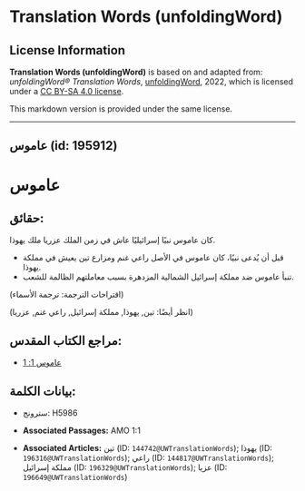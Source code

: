 # Translation Words (unfoldingWord)

## License Information

**Translation Words (unfoldingWord)** is based on and adapted from: _unfoldingWord® Translation Words_, [unfoldingWord](https://unfoldingword.org/utw), 2022, which is licensed under a [CC BY-SA 4.0 license](https://creativecommons.org/licenses/by-sa/4.0/legalcode.en).

This markdown version is provided under the same license.



--------------------------------

## عاموس (id: 195912)

عاموس
=====

حقائق:
------

كان عاموس نبيًا إسرائيليًا عاش في زمن الملك عزريا ملك يهوذا.

* قبل أن يُدعى نبيًا، كان عاموس في الأصل راعي غنم ومزارع تين يعيش في مملكة يهوذا.
* تنبأ عاموس ضد مملكة إسرائيل الشمالية المزدهرة بسبب معاملتهم الظالمة للشعب.

(اقتراحات الترجمة: ترجمة الأسماء)

(انظر أيضًا: تين, يهوذا, مملكة إسرائيل, راعي غنم, عزريا)

مراجع الكتاب المقدس:
--------------------

* [عاموس 1: 1](https://ref.ly/Amos1:1)

بيانات الكلمة:
--------------

* سترونج: H5986

* **Associated Passages:** AMO 1:1
* **Associated Articles:** تين (ID: `144742@UWTranslationWords`); يهوذا (ID: `196316@UWTranslationWords`); راعي (ID: `144817@UWTranslationWords`); مملكة إسرائيل (ID: `196329@UWTranslationWords`); عزيا (ID: `196649@UWTranslationWords`)

